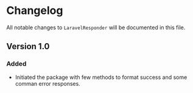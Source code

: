 # Changelog

All notable changes to `LaravelResponder` will be documented in this file.

## Version 1.0

### Added
- Initiated the package with few methods to format success and some comman error responses.

